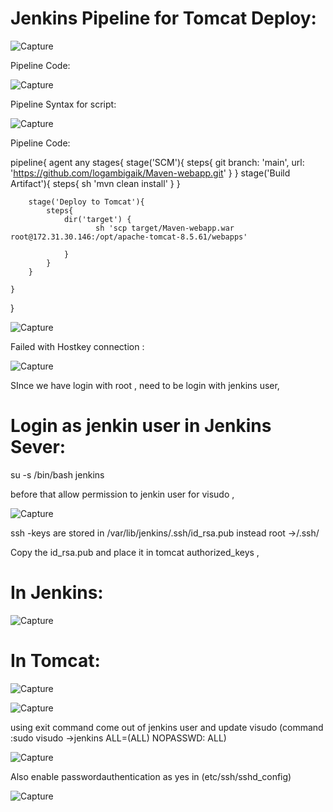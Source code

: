 Jenkins Pipeline for Tomcat Deploy:
==================================

![Capture](https://user-images.githubusercontent.com/54719289/103571270-97278800-4ef0-11eb-8fa6-774f7dd8508b.JPG)


Pipeline Code:

![Capture](https://user-images.githubusercontent.com/54719289/103571473-f1c0e400-4ef0-11eb-85de-03994c0d8fdf.JPG)


Pipeline Syntax for script:

![Capture](https://user-images.githubusercontent.com/54719289/103571607-3482bc00-4ef1-11eb-9ff1-a1f10954fe69.JPG)

Pipeline Code:

pipeline{
    agent any
    stages{
        stage('SCM'){
            steps{
                git branch: 'main', url: 'https://github.com/logambigaik/Maven-webapp.git'
            }
        }
        stage('Build Artifact'){
            steps{
                sh 'mvn clean install'
            }
        }
        
        stage('Deploy to Tomcat'){
            steps{
                dir('target') {
                       sh 'scp target/Maven-webapp.war root@172.31.30.146:/opt/apache-tomcat-8.5.61/webapps'
                       
                }        
            }
        }
        
    }
}


![Capture](https://user-images.githubusercontent.com/54719289/103572669-f38ba700-4ef2-11eb-817f-d90ff039a527.JPG)


Failed with Hostkey connection :

![Capture](https://user-images.githubusercontent.com/54719289/103573139-c2f83d00-4ef3-11eb-9f86-3866fc29751a.JPG)

SInce we have login with root , need to be login with jenkins user,

Login as jenkin user in Jenkins Sever:
=====================================

su -s /bin/bash jenkins

before that allow permission to jenkin user for visudo ,

![Capture](https://user-images.githubusercontent.com/54719289/103573485-55004580-4ef4-11eb-9438-cf9992964e6b.JPG)

ssh -keys are stored in /var/lib/jenkins/.ssh/id_rsa.pub instead root ->/.ssh/

Copy the id_rsa.pub and place it in tomcat authorized_keys ,

In Jenkins:
=========

![Capture](https://user-images.githubusercontent.com/54719289/103573901-0acb9400-4ef5-11eb-9fca-4b4c9daecd0e.JPG)

In Tomcat:
=========

![Capture](https://user-images.githubusercontent.com/54719289/103574044-3e0e2300-4ef5-11eb-96a6-609898b78127.JPG)

![Capture](https://user-images.githubusercontent.com/54719289/103574512-1a97a800-4ef6-11eb-984c-d7b5957b063f.JPG)

using exit command come out of jenkins user and update visudo (command :sudo visudo ->jenkins ALL=(ALL)       NOPASSWD: ALL)

![Capture](https://user-images.githubusercontent.com/54719289/103574822-a1e51b80-4ef6-11eb-871a-a070804409dd.JPG)

Also enable passwordauthentication as yes in (etc/ssh/sshd_config)


![Capture](https://user-images.githubusercontent.com/54719289/103577368-aca1af80-4efa-11eb-931b-40b6eeea355c.JPG)

 


